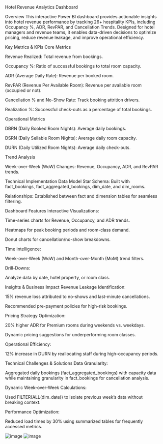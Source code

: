 Hotel Revenue Analytics Dashboard

Overview
This interactive Power BI dashboard provides actionable insights into hotel revenue performance by tracking 26+ hospitality KPIs, including Occupancy %, ADR, RevPAR, and Cancellation Trends. Designed for hotel managers and revenue teams, it enables data-driven decisions to optimize pricing, reduce revenue leakage, and improve operational efficiency.

Key Metrics & KPIs
Core Metrics

Revenue Realized: Total revenue from bookings.

Occupancy %: Ratio of successful bookings to total room capacity.

ADR (Average Daily Rate): Revenue per booked room.

RevPAR (Revenue Per Available Room): Revenue per available room (occupied or not).

Cancellation % and No-Show Rate: Track booking attrition drivers.

Realization %: Successful check-outs as a percentage of total bookings.

Operational Metrics

DBRN (Daily Booked Room Nights): Average daily bookings.

DSRN (Daily Sellable Room Nights): Average daily room capacity.

DURN (Daily Utilized Room Nights): Average daily check-outs.

Trend Analysis

Week-over-Week (WoW) Changes: Revenue, Occupancy, ADR, and RevPAR trends.

Technical Implementation
Data Model
Star Schema: Built with fact_bookings, fact_aggregated_bookings, dim_date, and dim_rooms.

Relationships: Established between fact and dimension tables for seamless filtering.


Dashboard Features
Interactive Visualizations:

Time-series charts for Revenue, Occupancy, and ADR trends.

Heatmaps for peak booking periods and room-class demand.

Donut charts for cancellation/no-show breakdowns.

Time Intelligence:

Week-over-Week (WoW) and Month-over-Month (MoM) trend filters.

Drill-Downs:

Analyze data by date, hotel property, or room class.

Insights & Business Impact
Revenue Leakage Identification:

15% revenue loss attributed to no-shows and last-minute cancellations.

Recommended pre-payment policies for high-risk bookings.

Pricing Strategy Optimization:

20% higher ADR for Premium rooms during weekends vs. weekdays.

Dynamic pricing suggestions for underperforming room classes.

Operational Efficiency:

12% increase in DURN by reallocating staff during high-occupancy periods.

Technical Challenges & Solutions
Data Granularity:

Aggregated daily bookings (fact_aggregated_bookings) with capacity data while maintaining granularity in fact_bookings for cancellation analysis.

Dynamic Week-over-Week Calculations:

Used FILTER(ALL(dim_date)) to isolate previous week’s data without breaking context.

Performance Optimization:

Reduced load times by 30% using summarized tables for frequently accessed metrics.

![image](https://github.com/user-attachments/assets/b1a7e832-4242-4842-a377-6da964f46069)
![image](https://github.com/user-attachments/assets/34993985-43fc-4eb0-9158-c2c81bdd7968)



